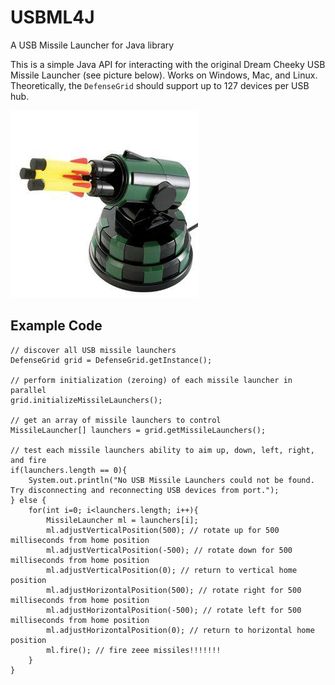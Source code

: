 # USBML4J
A USB Missile Launcher for Java library

This is a simple Java API for interacting with the original Dream Cheeky USB Missile Launcher (see picture below).  Works on Windows, Mac, and Linux.  Theoretically, the `DefenseGrid` should support up to 127 devices per USB hub.

![Supported Missile Launcher](missile_launcher.jpg)

## Example Code
    // discover all USB missile launchers
	DefenseGrid grid = DefenseGrid.getInstance();
		
	// perform initialization (zeroing) of each missile launcher in parallel
	grid.initializeMissileLaunchers();
		
	// get an array of missile launchers to control
	MissileLauncher[] launchers = grid.getMissileLaunchers();
		
	// test each missile launchers ability to aim up, down, left, right, and fire
	if(launchers.length == 0){
		System.out.println("No USB Missile Launchers could not be found.  Try disconnecting and reconnecting USB devices from port.");
	} else {
		for(int i=0; i<launchers.length; i++){
			MissileLauncher ml = launchers[i];
			ml.adjustVerticalPosition(500); // rotate up for 500 milliseconds from home position
			ml.adjustVerticalPosition(-500); // rotate down for 500 milliseconds from home position
			ml.adjustVerticalPosition(0); // return to vertical home position
			ml.adjustHorizontalPosition(500); // rotate right for 500 milliseconds from home position
			ml.adjustHorizontalPosition(-500); // rotate left for 500 milliseconds from home position
			ml.adjustHorizontalPosition(0); // return to horizontal home position
			ml.fire(); // fire zeee missiles!!!!!!!
		}
	}

